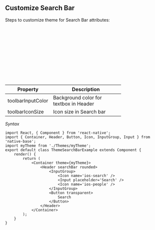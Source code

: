 ## Customize Search Bar

Steps to customize theme for Search Bar attributes:
<br />


<table>
  <thead>
    <tr style="border-style: hidden">
      <th style="border-style: hidden"><div style="background: url(https://docs-v2.nativebase.io/docs/assets/iphone.png) no-repeat; padding: 63px 20px 100px 18px; width: 292px"><img src="{{('https://docs-v2.nativebase.io/docs/assets/ios/guide/theme-search-bar.png')}}" alt="" /></div></th>
    </tr>
  </thead>
</table>

<table class = "table table-hover" style="width: 75%; ">
        <thead>
            <tr>
                <th>Property</th>
                <th>Description</th>
            </tr>
        </thead>
        <tbody>
            <tr>
                <td>toolbarInputColor</td>
                <td>Background color for textbox in Header</td>
            </tr>
            <tr>
                <td>toolbarIconSize</td>
                <td>Icon size in Search bar</td>
            </tr>
        </tbody>
    </table>


*Syntax*

<pre class="line-numbers"><code class="language-jsx">import React, { Component } from 'react-native';
import { Container, Header, Button, Icon, InputGroup, Input } from 'native-base';
import myTheme from './Themes/myTheme';
export default class ThemeSearchBarExample extends Component {
    render() {
        return (
            &lt;Container theme={myTheme}>
                &lt;Header searchBar rounded>
                    &lt;InputGroup>
                        &lt;Icon name='ios-search' />
                        &lt;Input placeholder='Search' />
                        &lt;Icon name='ios-people' />
                    &lt;/InputGroup>
                    &lt;Button transparent>
                        Search
                    &lt;/Button>
                &lt;/Header>
            &lt;/Container>
        );
    }
}</code></pre>
